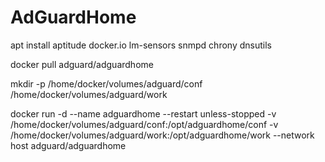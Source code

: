 # AdGuardHome

apt install aptitude docker.io lm-sensors snmpd chrony dnsutils

docker pull adguard/adguardhome

mkdir -p /home/docker/volumes/adguard/conf /home/docker/volumes/adguard/work

docker run -d --name adguardhome --restart unless-stopped -v /home/docker/volumes/adguard/conf:/opt/adguardhome/conf -v /home/docker/volumes/adguard/work:/opt/adguardhome/work --network host adguard/adguardhome
